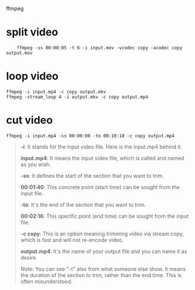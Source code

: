 ffmpeg

# split video

```
    ffmpeg -ss 00:00:05 -t 6 -i input.mov -vcodec copy -acodec copy output.mov
```

# loop video

```
ffmpeg -i input.mp4 -c copy output.mkv
ffmpeg -stream_loop 4 -i output.mkv -c copy output.mp4
```

# cut video

```
ffmpeg -i input.mp4 -ss 00:00:00 -to 00:10:10 -c copy output.mp4
```

> **-i**: It stands for the input video file. Here is the input.mp4 behind it.
>
> **input.mp4**: It means the input video file, which is called and named as you wish.
>
> **-ss**: It defines the start of the section that you want to trim.
>
> **00:01:40**: This concrete point (start time) can be sought from the input file.
>
> **-to**: It's the end of the section that you want to trim.
>
> **00:02:16**: This specific point (end time) can be sought from the input file.
>
> **-c copy**: This is an option meaning trimming video via stream copy, which is fast and will not re-encode video.
>
> **output.mp4**: It's the name of your output file and you can name it as desire.
>
> Note: You can see "-t" also from what someone else  show. It means the duration of the section to trim, rather than the end  time. This is often misunderstood.
